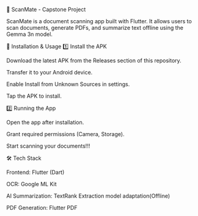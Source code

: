 📱 ScanMate - Capstone Project

ScanMate is a document scanning app built with Flutter.
It allows users to scan documents, generate PDFs, and summarize text offline using the Gemma 3n model.

🚀 Installation & Usage
1️⃣ Install the APK

Download the latest APK from the Releases
 section of this repository.

Transfer it to your Android device.

Enable Install from Unknown Sources in settings.

Tap the APK to install.

2️⃣ Running the App

Open the app after installation.

Grant required permissions (Camera, Storage).

Start scanning your documents!!!

🛠 Tech Stack

Frontend: Flutter (Dart)

OCR: Google ML Kit

AI Summarization: TextRank Extraction model adaptation(Offline)

PDF Generation: Flutter PDF
